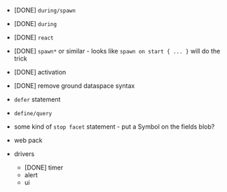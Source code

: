  - [DONE] `during/spawn`
 - [DONE] `during`
 - [DONE] `react`
 - [DONE] `spawn*` or similar - looks like `spawn on start { ... }` will do the trick
 - [DONE] activation
 - [DONE] remove ground dataspace syntax
 - `defer` statement
 - `define/query`
 - some kind of `stop facet` statement - put a Symbol on the fields blob?
 - web pack

 - drivers
    - [DONE] timer
    - alert
    - ui
